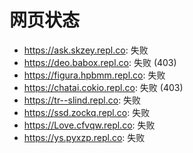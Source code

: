 # 网页状态
- https://ask.skzey.repl.co: 失败
- https://deo.babox.repl.co: 失败 (403)
- https://figura.hpbmm.repl.co: 失败
- https://chatai.cokio.repl.co: 失败 (403)
- https://tr--slind.repl.co: 失败
- https://ssd.zockq.repl.co: 失败
- https://Love.cfvqw.repl.co: 失败
- https://ys.pyxzp.repl.co: 失败
